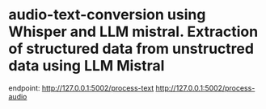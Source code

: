 # audio-text-conversion using Whisper and LLM mistral. Extraction of  structured data from unstructred data using LLM Mistral
endpoint: http://127.0.0.1:5002/process-text
          http://127.0.0.1:5002/process-audio
